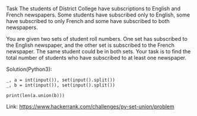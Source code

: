 Task
The students of District College have subscriptions to English and French newspapers. Some students have subscribed only to English, some have subscribed to only French and some have subscribed to both newspapers.

You are given two sets of student roll numbers. One set has subscribed to the English newspaper, and the other set is subscribed to the French newspaper. The same student could be in both sets. Your task is to find the total number of students who have subscribed to at least one newspaper.

Solution(Python3):
```
_, a = int(input()), set(input().split())
_, b = int(input()), set(input().split())

print(len(a.union(b)))

```
Link: https://www.hackerrank.com/challenges/py-set-union/problem
